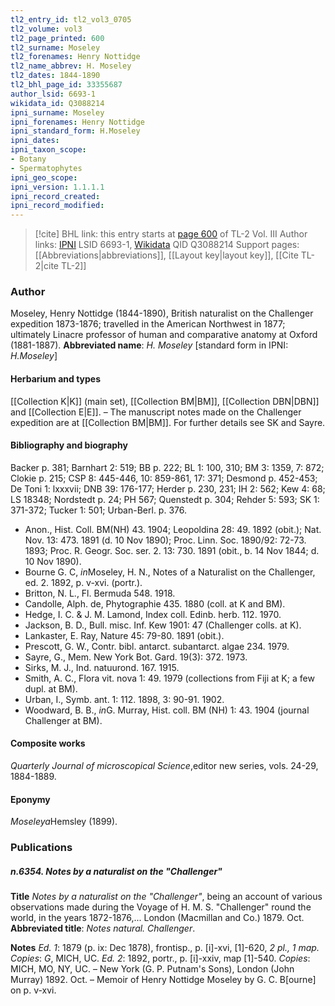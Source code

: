 ```yaml
---
tl2_entry_id: tl2_vol3_0705
tl2_volume: vol3
tl2_page_printed: 600
tl2_surname: Moseley
tl2_forenames: Henry Nottidge
tl2_name_abbrev: H. Moseley
tl2_dates: 1844-1890
tl2_bhl_page_id: 33355687
author_lsid: 6693-1
wikidata_id: Q3088214
ipni_surname: Moseley
ipni_forenames: Henry Nottidge
ipni_standard_form: H.Moseley
ipni_dates: 
ipni_taxon_scope: 
- Botany
- Spermatophytes
ipni_geo_scope: 
ipni_version: 1.1.1.1
ipni_record_created: 
ipni_record_modified:
---
```


> [!cite] BHL link: this entry starts at [page 600](https://www.biodiversitylibrary.org/page/33355687) of TL-2 Vol. III
> Author links: [IPNI](https://www.ipni.org/a/6693-1) LSID 6693-1, [Wikidata](https://www.wikidata.org/wiki/Q3088214) QID Q3088214
> Support pages: [[Abbreviations|abbreviations]], [[Layout key|layout key]], [[Cite TL-2|cite TL-2]]

### Author

Moseley, Henry Nottidge (1844-1890), British naturalist on the Challenger expedition 1873-1876; travelled in the American Northwest in 1877; ultimately Linacre professor of human and comparative anatomy at Oxford (1881-1887). 
**Abbreviated name**: *H. Moseley* \[standard form in IPNI: *H.Moseley*\]

#### Herbarium and types

[[Collection K|K]] (main set), [[Collection BM|BM]], [[Collection DBN|DBN]] and [[Collection E|E]]. – The manuscript notes made on the Challenger expedition are at [[Collection BM|BM]]. For further details see SK and Sayre.

#### Bibliography and biography

Backer p. 381; Barnhart 2: 519; BB p. 222; BL 1: 100, 310; BM 3: 1359, 7: 872; Clokie p. 215; CSP 8: 445-446, 10: 859-861, 17: 371; Desmond p. 452-453; De Toni 1: lxxxvii; DNB 39: 176-177; Herder p. 230, 231; IH 2: 562; Kew 4: 68; LS 18348; Nordstedt p. 24; PH 567; Quenstedt p. 304; Rehder 5: 593; SK 1: 371-372; Tucker 1: 501; Urban-Berl. p. 376.
- Anon., Hist. Coll. BM(NH) 43. 1904; Leopoldina 28: 49. 1892 (obit.); Nat. Nov. 13: 473. 1891 (d. 10 Nov 1890); Proc. Linn. Soc. 1890/92: 72-73. 1893; Proc. R. Geogr. Soc. ser. 2. 13: 730. 1891 (obit., b. 14 Nov 1844; d. 10 Nov 1890).
- Bourne G. C, *in*Moseley, H. N., Notes of a Naturalist on the Challenger, ed. 2. 1892, p. v-xvi. (portr.).
- Britton, N. L., Fl. Bermuda 548. 1918.
- Candolle, Alph. de, Phytographie 435. 1880 (coll. at K and BM).
- Hedge, I. C. & J. M. Lamond, Index coll. Edinb. herb. 112. 1970.
- Jackson, B. D., Bull. misc. Inf. Kew 1901: 47 (Challenger colls. at K).
- Lankaster, E. Ray, Nature 45: 79-80. 1891 (obit.).
- Prescott, G. W., Contr. bibl. antarct. subantarct. algae 234. 1979.
- Sayre, G., Mem. New York Bot. Gard. 19(3): 372. 1973.
- Sirks, M. J., Ind. natuurond. 167. 1915.
- Smith, A. C., Flora vit. nova 1: 49. 1979 (collections from Fiji at K; a few dupl. at BM).
- Urban, I., Symb. ant. 1: 112. 1898, 3: 90-91. 1902.
- Woodward, B. B., *in*G. Murray, Hist. coll. BM (NH) 1: 43. 1904 (journal Challenger at BM).

#### Composite works

*Quarterly Journal of microscopical Science*,editor new series, vols. 24-29, 1884-1889.

#### Eponymy

*Moseleya*Hemsley (1899).

### Publications

##### n.6354. Notes by a naturalist on the "Challenger"

**Title**
*Notes by a naturalist on the "Challenger"*, being an account of various observations made during the Voyage of H. M. S. "Challenger" round the world, in the years 1872-1876,... London (Macmillan and Co.) 1879. Oct.
**Abbreviated title**: *Notes natural. Challenger*.

**Notes**
*Ed. 1*: 1879 (p. ix: Dec 1878), frontisp., p. \[i\]-xvi, \[1\]-620, *2 pl., 1 map. Copies*: *G*, MICH, UC.
*Ed. 2*: 1892, portr., p. \[i\]-xxiv, map \[1\]-540. *Copies*: MICH, MO, NY, UC. – New York (G. P. Putnam's Sons), London (John Murray) 1892. Oct. – Memoir of Henry Nottidge Moseley by G. C. B\[ourne\] on p. v-xvi.


